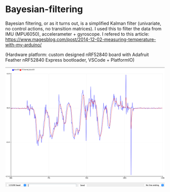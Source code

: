 # Bayesian-filtering
Bayesian filtering, or as it turns out, is a simplified Kalman filter (univariate, no control actions, no transition matrices).
I used this to filter the data from IMU (MPU6050), accelerameter + gyroscope.
I refered to this article: https://www.magesblog.com/post/2014-12-02-measuring-temperature-with-my-arduino/

(Hardware platform: custom designed nRF52840 board with Adafruit Feather nRF52840 Express bootloader, VSCode + PlatformIO)

![Test result (MPU6050 X-axis Accelerameter data)](result.png)
